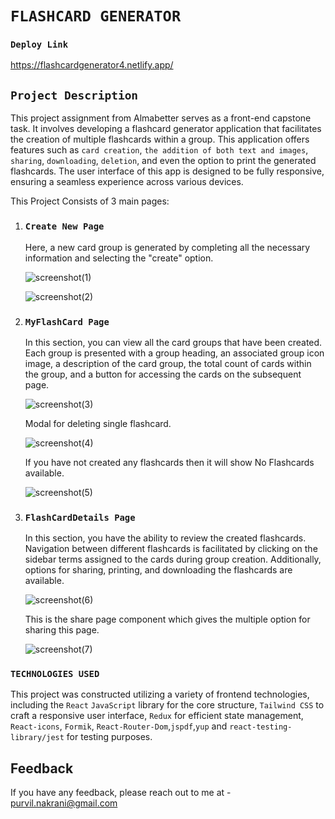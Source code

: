 # `FLASHCARD GENERATOR`

### `Deploy Link`

   https://flashcardgenerator4.netlify.app/
   

## `Project Description`

This project assignment from Almabetter serves as a front-end capstone task.
It involves developing a flashcard generator application that facilitates the creation of multiple flashcards within a group.
This application offers features such as `card creation`, `the addition of both text and images`, `sharing`, `downloading`, `deletion`, and even the option to print the generated flashcards.
The user interface of this app is designed to be fully responsive, ensuring a seamless experience across various devices.

This Project Consists of 3 main pages:

1. ### `Create New Page`

   Here, a new card group is generated by completing all the necessary information and selecting the "create" option.

    ![screenshot(1)](https://github.com/Ashvary1996/flashcardgenerator/assets/89014041/c818daaf-6850-42b1-ae86-82bc0cc89ca0)

   ![screenshot(2)](https://github.com/Ashvary1996/flashcardgenerator/assets/89014041/9e095c5e-0ae6-4803-bb0c-03fd07e15bd9)

2. ### `MyFlashCard Page`

   In this section, you can view all the card groups that have been created.
   Each group is presented with a group heading, an associated group icon image, a description of the card group,
   the total count of cards within the group, and a button for accessing the cards on the subsequent page.

   ![screenshot(3)](https://github.com/Ashvary1996/flashcardgenerator/assets/89014041/98601e96-12eb-47db-ae77-b486ef07bfd5)

   Modal for deleting single flashcard.

    ![screenshot(4)](https://github.com/Ashvary1996/flashcardgenerator/assets/89014041/043eda50-4e8e-42bc-8376-daff7debe9e0)

   If you have not created any flashcards then it will show No Flashcards available.

   ![screenshot(5)](https://github.com/Ashvary1996/flashcardgenerator/assets/89014041/0e37ed01-c8c0-4672-8838-c2779257e0e8)

3. ### `FlashCardDetails Page`
   In this section, you have the ability to review the created flashcards.
   Navigation between different flashcards is facilitated by clicking on the sidebar terms assigned to the cards during group creation.
   Additionally, options for sharing, printing, and downloading the flashcards are available.

    ![screenshot(6)](https://github.com/Ashvary1996/flashcardgenerator/assets/89014041/ae48bf99-b6d1-4db5-80af-d8abeb7250f9)

    This is the share page component which gives the multiple option for sharing this page.

   ![screenshot(7)](https://github.com/Ashvary1996/flashcardgenerator/assets/89014041/a6a0aaba-97f3-40d7-b62b-a3f93a29cedc)

### `TECHNOLOGIES USED`

This project was constructed utilizing a variety of frontend technologies, including the `React` `JavaScript` library for the core structure, `Tailwind CSS` to craft a responsive user interface, `Redux` for efficient state management, `React-icons`, `Formik`, `React-Router-Dom`,`jspdf`,`yup` and `react-testing-library/jest` for testing purposes.



## Feedback

If you have any feedback, please reach out to me at - purvil.nakrani@gmail.com 
